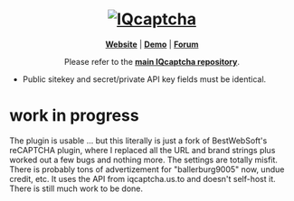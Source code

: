<h1 align="center">
  <a href="http://iqcaptcha.us.to/">
    <img src="https://github.com/ballerburg9005/IQcaptcha/raw/main/demo/logo_489_text.png" alt="IQcaptcha">
  </a>
</h1>

<p align=center>
  <strong><a href="http://iqcaptcha.us.to/">Website</a></strong>
  | <strong><a href="http://iqcaptcha.us.to/repo/demo/demo.html">Demo</a></strong>
  | <strong><a href="http://iqcaptcha.us.to/forum">Forum</a></strong>
</p>

<p align="center">
Please refer to the <strong><a href="https://github.com/ballerburg9005/IQcaptcha">main IQcaptcha repository</a></strong>. 
</p>

* Public sitekey and secret/private API key fields must be identical.

work in progress
================
The plugin is usable ... but this literally is just a fork of BestWebSoft's reCAPTCHA plugin, where I replaced all the URL and brand strings plus worked out a few bugs and nothing more. The settings are totally misfit. There is probably tons of advertizement for "ballerburg9005" now, undue credit, etc. It uses the API from iqcaptcha.us.to and doesn't self-host it. There is still much work to be done.
